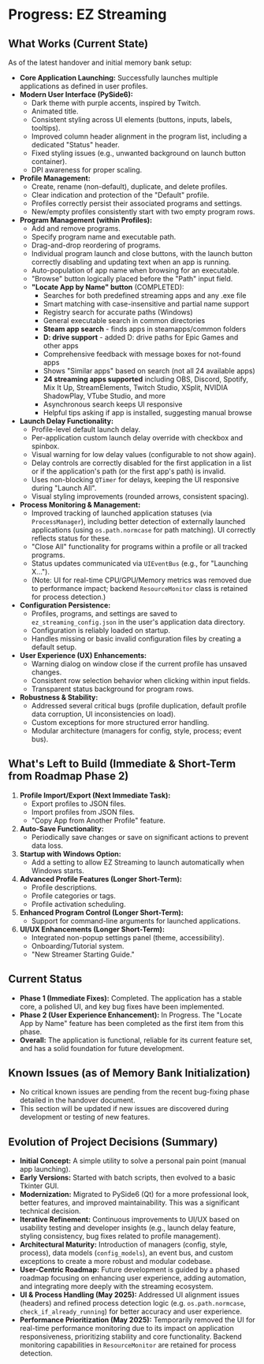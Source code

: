 # Progress: EZ Streaming

## What Works (Current State)
As of the latest handover and initial memory bank setup:

*   **Core Application Launching:** Successfully launches multiple applications as defined in user profiles.
*   **Modern User Interface (PySide6):**
    *   Dark theme with purple accents, inspired by Twitch.
    *   Animated title.
    *   Consistent styling across UI elements (buttons, inputs, labels, tooltips).
    *   Improved column header alignment in the program list, including a dedicated "Status" header.
    *   Fixed styling issues (e.g., unwanted background on launch button container).
    *   DPI awareness for proper scaling.
*   **Profile Management:**
    *   Create, rename (non-default), duplicate, and delete profiles.
    *   Clear indication and protection of the "Default" profile.
    *   Profiles correctly persist their associated programs and settings.
    *   New/empty profiles consistently start with two empty program rows.
*   **Program Management (within Profiles):**
    *   Add and remove programs.
    *   Specify program name and executable path.
    *   Drag-and-drop reordering of programs.
    *   Individual program launch and close buttons, with the launch button correctly disabling and updating text when an app is running.
    *   Auto-population of app name when browsing for an executable.
    *   "Browse" button logically placed before the "Path" input field.
    *   **"Locate App by Name" button** (COMPLETED):
        *   Searches for both predefined streaming apps and any .exe file
        *   Smart matching with case-insensitive and partial name support
        *   Registry search for accurate paths (Windows)
        *   General executable search in common directories
        *   **Steam app search** - finds apps in steamapps/common folders
        *   **D: drive support** - added D: drive paths for Epic Games and other apps
        *   Comprehensive feedback with message boxes for not-found apps
        *   Shows "Similar apps" based on search (not all 24 available apps)
        *   **24 streaming apps supported** including OBS, Discord, Spotify, Mix It Up, StreamElements, Twitch Studio, XSplit, NVIDIA ShadowPlay, VTube Studio, and more
        *   Asynchronous search keeps UI responsive
        *   Helpful tips asking if app is installed, suggesting manual browse
*   **Launch Delay Functionality:**
    *   Profile-level default launch delay.
    *   Per-application custom launch delay override with checkbox and spinbox.
    *   Visual warning for low delay values (configurable to not show again).
    *   Delay controls are correctly disabled for the first application in a list or if the application's path (or the first app's path) is invalid.
    *   Uses non-blocking `QTimer` for delays, keeping the UI responsive during "Launch All".
    *   Visual styling improvements (rounded arrows, consistent spacing).
*   **Process Monitoring & Management:**
    *   Improved tracking of launched application statuses (via `ProcessManager`), including better detection of externally launched applications (using `os.path.normcase` for path matching). UI correctly reflects status for these.
    *   "Close All" functionality for programs within a profile or all tracked programs.
    *   Status updates communicated via `UIEventBus` (e.g., for "Launching X...").
    *   (Note: UI for real-time CPU/GPU/Memory metrics was removed due to performance impact; backend `ResourceMonitor` class is retained for process detection.)
*   **Configuration Persistence:**
    *   Profiles, programs, and settings are saved to `ez_streaming_config.json` in the user's application data directory.
    *   Configuration is reliably loaded on startup.
    *   Handles missing or basic invalid configuration files by creating a default setup.
*   **User Experience (UX) Enhancements:**
    *   Warning dialog on window close if the current profile has unsaved changes.
    *   Consistent row selection behavior when clicking within input fields.
    *   Transparent status background for program rows.
*   **Robustness & Stability:**
    *   Addressed several critical bugs (profile duplication, default profile data corruption, UI inconsistencies on load).
    *   Custom exceptions for more structured error handling.
    *   Modular architecture (managers for config, style, process; event bus).

## What's Left to Build (Immediate & Short-Term from Roadmap Phase 2)
1.  **Profile Import/Export (Next Immediate Task):**
    *   Export profiles to JSON files.
    *   Import profiles from JSON files.
    *   "Copy App from Another Profile" feature.
2.  **Auto-Save Functionality:**
    *   Periodically save changes or save on significant actions to prevent data loss.
3.  **Startup with Windows Option:**
    *   Add a setting to allow EZ Streaming to launch automatically when Windows starts.
4.  **Advanced Profile Features (Longer Short-Term):**
    *   Profile descriptions.
    *   Profile categories or tags.
    *   Profile activation scheduling.
5.  **Enhanced Program Control (Longer Short-Term):**
    *   Support for command-line arguments for launched applications.
6.  **UI/UX Enhancements (Longer Short-Term):**
    *   Integrated non-popup settings panel (theme, accessibility).
    *   Onboarding/Tutorial system.
    *   "New Streamer Starting Guide."

## Current Status
*   **Phase 1 (Immediate Fixes):** Completed. The application has a stable core, a polished UI, and key bug fixes have been implemented.
*   **Phase 2 (User Experience Enhancement):** In Progress. The "Locate App by Name" feature has been completed as the first item from this phase.
*   **Overall:** The application is functional, reliable for its current feature set, and has a solid foundation for future development.

## Known Issues (as of Memory Bank Initialization)
*   No critical known issues are pending from the recent bug-fixing phase detailed in the handover document.
*   This section will be updated if new issues are discovered during development or testing of new features.

## Evolution of Project Decisions (Summary)
*   **Initial Concept:** A simple utility to solve a personal pain point (manual app launching).
*   **Early Versions:** Started with batch scripts, then evolved to a basic Tkinter GUI.
*   **Modernization:** Migrated to PySide6 (Qt) for a more professional look, better features, and improved maintainability. This was a significant technical decision.
*   **Iterative Refinement:** Continuous improvements to UI/UX based on usability testing and developer insights (e.g., launch delay feature, styling consistency, bug fixes related to profile management).
*   **Architectural Maturity:** Introduction of managers (config, style, process), data models (`config_models`), an event bus, and custom exceptions to create a more robust and modular codebase.
*   **User-Centric Roadmap:** Future development is guided by a phased roadmap focusing on enhancing user experience, adding automation, and integrating more deeply with the streaming ecosystem.
*   **UI & Process Handling (May 2025):** Addressed UI alignment issues (headers) and refined process detection logic (e.g. `os.path.normcase`, `check_if_already_running`) for better accuracy and user experience.
*   **Performance Prioritization (May 2025):** Temporarily removed the UI for real-time performance monitoring due to its impact on application responsiveness, prioritizing stability and core functionality. Backend monitoring capabilities in `ResourceMonitor` are retained for process detection.
